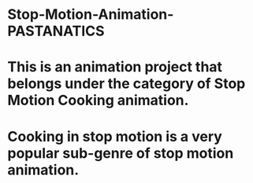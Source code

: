 # Stop-Motion-Animation-PASTANATICS

# This is an animation project that belongs under the category of Stop Motion Cooking animation.

# Cooking in stop motion is a very popular sub-genre of stop motion animation.
